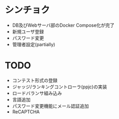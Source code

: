 # シンチョク
- DB及びWebサーバ部のDocker Compose化が完了
- 新規ユーザ登録
- パスワード変更
- 管理者設定(partially)

# TODO
- コンテスト形式の登録
- ジャッジ/ランキングコントローラ(ppjc)の実装
- ロードバランサ組み込み
- 言語追加
- パスワード変更機能にメール認証追加
- ReCAPTCHA